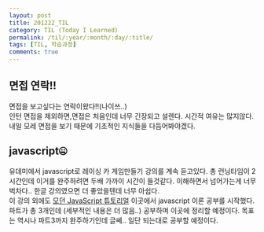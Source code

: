 ```yaml
---
layout: post
title: 201222_TIL
category: TIL (Today I Learned)
permalink: /til/:year/:month/:day/:title/
tags: [TIL, 학습과정]
comments: true
---
```


## 면접 연락!!
면접을 보고싶다는 연락이왔다!!(나이쓰..)<br>
인턴 면접을 제외하면,면접은 처음인데 너무 긴장되고 설렌다. 시간적 여유는 많지않다. 내일 모레 면접을 보기 때문에 기초적인 지식들을 다듬어봐야겠다.

## javascript🤐

유데미에서 javascript로 레이싱 카 게임만들기 강의를 계속 듣고있다. 총 런닝타임이 2시간인데 이거를 완주하려면 두배 가까이 시간이 들것같다. 이해하면서 넘어가는게 너무 벅차다.. 한글 강의였으면 더 좋았을텐데 너무 아쉽다.<br>
이 강의 외에도 [모던 JavaScript 튜토리얼](https://ko.javascript.info/) 이곳에서 javascript 이론 공부를 시작했다. 파트가 총 3개인데 (세부적인 내용은 더 많음..) 공부하며 이곳에 정리할 예정이다. 목표는 역시나 파트3까지 완주하기인데 글쎄.. 일단 되는대로 공부할 예정이다.